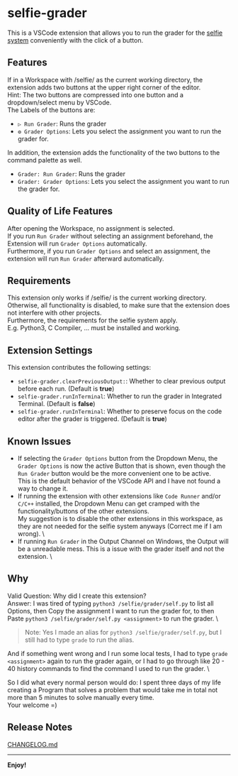 # selfie-grader

This is a VSCode extension that allows you to run the grader for the [selfie system](https://github.com/cksystemsteaching/selfie) conveniently with the click of a button.

## Features

If in a Workspace with /selfie/ as the current working directory, the extension adds two buttons at the upper right corner of the editor. \
Hint: The two buttons are compressed into one button and a dropdown/select menu by VSCode. \
The Labels of the buttons are:
* `▷ Run Grader`: Runs the grader 
* `⚙ Grader Options`: Lets you select the assignment you want to run the grader for.

In addition, the extension adds the functionality of the two buttons to the command palette as well.
* `Grader: Run Grader`: Runs the grader 
* `Grader: Grader Options`: Lets you select the assignment you want to run the grader for.

## Quality of Life Features

After opening the Workspace, no assignment is selected. \
If you run `Run Grader` without selecting an assignment beforehand, the Extension will run `Grader Options` automatically. \
Furthermore, if you run `Grader Options` and select an assignment, the extension will run `Run Grader` afterward automatically. 

## Requirements

This extension only works if /selfie/ is the current working directory. Otherwise, all functionality is disabled, to make sure that the extension does not interfere with other projects. \
Furthermore, the requirements for the selfie system apply.\
 E.g. Python3, C Compiler, ... must be installed and working.

## Extension Settings

This extension contributes the following settings:

* `selfie-grader.clearPreviousOutput:`: Whether to clear previous output before each run.  (Default is __true__)
* `selfie-grader.runInTerminal`: Whether to run the grader in Integrated Terminal. (Default is __false__)
* `selfie-grader.runInTerminal`: Whether to preserve focus on the code editor after the grader is triggered. (Default is __true__)

## Known Issues

* If selecting the `Grader Options` button from the Dropdown Menu, the `Grader Options` is now the active Button that is shown, even though the `Run Grader` button would be the more convenient one to be active. \
This is the default behavior of the VSCode API and I have not found a way to change it.
* If running the extension with other extensions like `Code Runner` and/or `C/C++` installed, the Dropdown Menu can get cramped with the functionality/buttons of the other extensions. \
My suggestion is to disable the other extensions in this workspace, as they are not needed for the selfie system anyways (Correct me if I am wrong). \
* If running `Run Grader` in the Output Channel on Windows, the Output will be a unreadable mess. This is a issue with the grader itself and not the extension. \

## Why

Valid Question: Why did I create this extension? \
Answer: I was tired of typing `python3 /selfie/grader/self.py` to list all Options, then Copy the assignment I want to run the grader for, to then Paste `python3 /selfie/grader/self.py <assignment>` to run the grader. \
> Note: Yes I made an alias for `python3 /selfie/grader/self.py`, but I still had to type `grade` to run the alias.

And if something went wrong and I run some local tests, I had to type `grade <assignment>` again to run the grader again, or I had to go through like 20 - 40 history commands to find the command I used to run the grader. \

So I did what every normal person would do: I spent three days of my life creating a Program that solves a problem that would take me in total not more than 5 minutes to solve manually every time. \
Your welcome =\)

## Release Notes

[CHANGELOG.md](CHANGELOG.md)

---

**Enjoy!**
